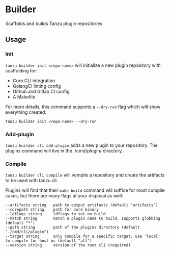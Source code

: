 # Builder

Scaffolds and builds Tanzu plugin repositories

## Usage

### Init

`tanzu builder init <repo-name>` will initialize a new plugin repository with scaffolding for:

- Core CLI integration
- GolangCI linting config
- Github and Gitlab CI config
- A Makefile

For more details, this command supports a `--dry-run` flag which will show everything created:
```
tanzu builder init <repo-name> --dry-run
```

### Add-plugin

`tanzu builder cli add-plugin` adds a new plugin to your repository. The plugins command will live in the ./cmd/plugin/<plugin-name> directory.

### Compile

`tanzu builder cli compile` will vompile a repository and create the artifacts to be used with tanzu cli.

Plugins will find that their `make build` command will suffice for most compile cases, but there are many flags at your disposal as well:

```
--artifacts string   path to output artifacts (default "artifacts")
--corepath string    path for core binary
--ldflags string     ldflags to set on build
--match string       match a plugin name to build, supports globbing (default "*")
--path string        path of the plugins directory (default "./cmd/cli/plugin")
--target string      only compile for a specific target, use 'local' to compile for host os (default "all")
--version string     version of the root cli (required)
```
